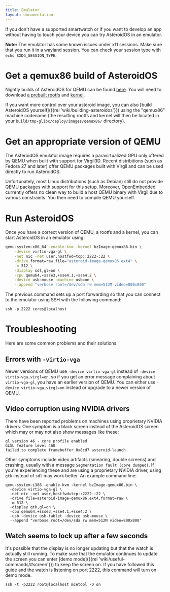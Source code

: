 ```yaml
---
title: Emulator
layout: documentation
---
```


If you don't have a supported smartwatch or if you want to develop an app without having to touch your device you can try AsteroidOS in an emulator.

**Note:** The emulator has some known issues under x11 sessions. Make sure that you run it in a wayland session. You can check your session type with `echo $XDG_SESSION_TYPE`.

# Get a qemux86 build of AsteroidOS

Nightly builds of AsteroidOS for QEMU can be found [here](https://release.asteroidos.org/nightlies/qemux86/). You will need to download [a prebuilt rootfs](https://release.asteroidos.org/nightlies/qemux86/asteroid-image-qemux86.ext4) and [kernel](https://release.asteroidos.org/nightlies/qemux86/bzImage-qemux86.bin).

If you want more control over your asteroid image, you can also [build AsteroidOS yourself]({{rel 'wiki/building-asteroidos'}}) using the "qemux86" machine codename (the resulting rootfs and kernel will then be located in your `build/tmp-glibc/deploy/images/qemux86/` directory).

# Get an appropriate version of QEMU

The AsteroidOS emulator image requires a paravirtualized GPU only offered by QEMU when built with support for Virgil3D. Recent distribitions (such as Fedora 27 and later) offer QEMU packages built with Virgil and can be used directly to run AsteroidOS.

Unfortunately, most Linux distributions (such as Debian) still do not provide QEMU packages with support for this setup. Moreover, OpenEmbedded currently offers no clean way to build a host QEMU binary with Virgil due to various constraints. You then need to compile QEMU yourself.

# Run AsteroidOS

Once you have a correct version of QEMU, a rootfs and a kernel, you can start AsteroidOS in an emulator using:

```bash
qemu-system-x86_64 -enable-kvm -kernel bzImage-qemux86.bin \
    -device virtio-vga-gl \
    -net nic -net user,hostfwd=tcp::2222-:22 \
    -drive format=raw,file="asteroid-image-qemux86.ext4" \
    -m 512 \
    -display sdl,gl=on \
    -cpu qemu64,+ssse3,+sse4.1,+sse4.2 \
    -device usb-mouse -machine usb=on \
    --append "verbose root=/dev/sda rw mem=512M video=800x800"
```

The previous command sets up a port forwarding so that you can connect to the emulator using SSH with the following command:

```
ssh -p 2222 ceres@localhost
```

# Troubleshooting
Here are some common problems and their solutions.

## Errors with `-virtio-vga`
Newer versions of QEMU use `-device virtio-vga-gl` instead of `-device virtio-vga,virgl=on`, so if you get an error message complaining about `virtio-vga-gl`, you have an earlier version of QEMU.  You can either use `-device virtio-vga,virgl=on` instead or upgrade to a newer version of QEMU.

## Video corruption using NVIDIA drivers
There have been reported problems on machines using proprietary NVIDIA drivers.  One symptom is a black screen instead of the AsteroidOS screen which may or may not also show messages like these:

```
gl_version 46 - core profile enabled
GLSL feature level 460
failed to complete framebuffer 0x8cd7 asteroid-launch
```
Other symptoms include video artifacts (smearing, double screens) and crashing, usually with a message `Segmentation fault (core dumped)`.  If you're experiencing these and are using a proprietary NVIDIA driver, using `gtk` instead of `sdl` may work better.  An example command line:

```
qemu-system-i386 -enable-kvm -kernel bzImage-qemux86.bin \
  -device virtio-vga-gl \
  -net nic -net user,hostfwd=tcp::2222-:22 \
  -drive file=asteroid-image-qemux86.ext4,format=raw \
  -m 512 \
  -display gtk,gl=on \
  -cpu qemu64,+ssse3,+sse4.1,+sse4.2 \
  -usb -device usb-tablet -device usb-mouse \
  --append "verbose root=/dev/sda rw mem=512M video=800x800"
  ```

## Watch seems to lock up after a few seconds
  It's possible that the display is no longer updating but that the watch is actually still running.  To make sure that the emulator continues to update the screen you can enter [demo mode]({{rel 'wiki/useful-commands/#screen'}}) to keep the screen on.  If you have followed this guide and the watch is listening on port 2222, this command will turn on demo mode.

```
ssh -t -p2222 root@localhost mcetool -D on
```
